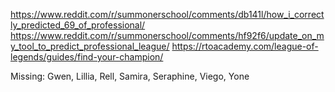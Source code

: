https://www.reddit.com/r/summonerschool/comments/db141l/how_i_correctly_predicted_69_of_professional/
https://www.reddit.com/r/summonerschool/comments/hf92f6/update_on_my_tool_to_predict_professional_league/
https://rtoacademy.com/league-of-legends/guides/find-your-champion/

Missing: Gwen, Lillia, Rell, Samira, Seraphine, Viego, Yone
